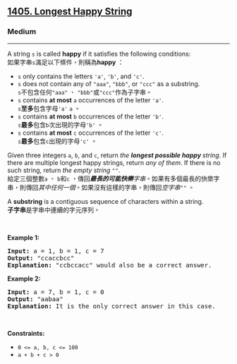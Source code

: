 <h2><a href="https://leetcode.com/problems/longest-happy-string/">1405. Longest Happy String</a></h2><h3>Medium</h3><hr><div><p data-immersive-translate-walked="12125c6c-7181-475d-81fd-0684d0c6c5bf" data-immersive-translate-paragraph="1">A string <code data-immersive-translate-walked="12125c6c-7181-475d-81fd-0684d0c6c5bf">s</code> is called <strong data-immersive-translate-walked="12125c6c-7181-475d-81fd-0684d0c6c5bf">happy</strong> if it satisfies the following conditions:<font class="notranslate immersive-translate-target-wrapper" data-immersive-translate-translation-element-mark="1" lang="zh-TW"><br><font class="notranslate immersive-translate-target-translation-theme-none immersive-translate-target-translation-block-wrapper-theme-none immersive-translate-target-translation-block-wrapper" data-immersive-translate-translation-element-mark="1"><font class="notranslate immersive-translate-target-inner immersive-translate-target-translation-theme-none-inner" data-immersive-translate-translation-element-mark="1">如果字串<code data-immersive-translate-walked="12125c6c-7181-475d-81fd-0684d0c6c5bf">s</code>滿足以下條件，則稱為<strong data-immersive-translate-walked="12125c6c-7181-475d-81fd-0684d0c6c5bf">happy</strong> ：</font></font></font></p>

<ul>
	<li><code>s</code> only contains the letters <code>'a'</code>, <code>'b'</code>, and <code>'c'</code>.</li>
	<li data-immersive-translate-walked="12125c6c-7181-475d-81fd-0684d0c6c5bf" data-immersive-translate-paragraph="1"><code data-immersive-translate-walked="12125c6c-7181-475d-81fd-0684d0c6c5bf">s</code> does not contain any of <code data-immersive-translate-walked="12125c6c-7181-475d-81fd-0684d0c6c5bf">"aaa"</code>, <code data-immersive-translate-walked="12125c6c-7181-475d-81fd-0684d0c6c5bf">"bbb"</code>, or <code data-immersive-translate-walked="12125c6c-7181-475d-81fd-0684d0c6c5bf">"ccc"</code> as a substring.<font class="notranslate immersive-translate-target-wrapper" data-immersive-translate-translation-element-mark="1" lang="zh-TW"><br><font class="notranslate immersive-translate-target-translation-theme-none immersive-translate-target-translation-block-wrapper-theme-none immersive-translate-target-translation-block-wrapper" data-immersive-translate-translation-element-mark="1"><font class="notranslate immersive-translate-target-inner immersive-translate-target-translation-theme-none-inner" data-immersive-translate-translation-element-mark="1"><code data-immersive-translate-walked="12125c6c-7181-475d-81fd-0684d0c6c5bf">s</code>不包含任何<code data-immersive-translate-walked="12125c6c-7181-475d-81fd-0684d0c6c5bf">"aaa"</code> 、 <code data-immersive-translate-walked="12125c6c-7181-475d-81fd-0684d0c6c5bf">"bbb"</code>或<code data-immersive-translate-walked="12125c6c-7181-475d-81fd-0684d0c6c5bf">"ccc"</code>作為子字串。</font></font></font></li>
	<li data-immersive-translate-walked="12125c6c-7181-475d-81fd-0684d0c6c5bf" data-immersive-translate-paragraph="1"><code data-immersive-translate-walked="12125c6c-7181-475d-81fd-0684d0c6c5bf">s</code> contains <strong data-immersive-translate-walked="12125c6c-7181-475d-81fd-0684d0c6c5bf">at most</strong> <code data-immersive-translate-walked="12125c6c-7181-475d-81fd-0684d0c6c5bf">a</code> occurrences of the letter <code data-immersive-translate-walked="12125c6c-7181-475d-81fd-0684d0c6c5bf">'a'</code>.<font class="notranslate immersive-translate-target-wrapper" data-immersive-translate-translation-element-mark="1" lang="zh-TW"><br><font class="notranslate immersive-translate-target-translation-theme-none immersive-translate-target-translation-block-wrapper-theme-none immersive-translate-target-translation-block-wrapper" data-immersive-translate-translation-element-mark="1"><font class="notranslate immersive-translate-target-inner immersive-translate-target-translation-theme-none-inner" data-immersive-translate-translation-element-mark="1"><code data-immersive-translate-walked="12125c6c-7181-475d-81fd-0684d0c6c5bf">s</code><strong data-immersive-translate-walked="12125c6c-7181-475d-81fd-0684d0c6c5bf">至多</strong>包含字母<code data-immersive-translate-walked="12125c6c-7181-475d-81fd-0684d0c6c5bf">'a'</code> <code data-immersive-translate-walked="12125c6c-7181-475d-81fd-0684d0c6c5bf">a</code> 。</font></font></font></li>
	<li data-immersive-translate-walked="12125c6c-7181-475d-81fd-0684d0c6c5bf" data-immersive-translate-paragraph="1"><code data-immersive-translate-walked="12125c6c-7181-475d-81fd-0684d0c6c5bf">s</code> contains <strong data-immersive-translate-walked="12125c6c-7181-475d-81fd-0684d0c6c5bf">at most</strong> <code data-immersive-translate-walked="12125c6c-7181-475d-81fd-0684d0c6c5bf">b</code> occurrences of the letter <code data-immersive-translate-walked="12125c6c-7181-475d-81fd-0684d0c6c5bf">'b'</code>.<font class="notranslate immersive-translate-target-wrapper" data-immersive-translate-translation-element-mark="1" lang="zh-TW"><br><font class="notranslate immersive-translate-target-translation-theme-none immersive-translate-target-translation-block-wrapper-theme-none immersive-translate-target-translation-block-wrapper" data-immersive-translate-translation-element-mark="1"><font class="notranslate immersive-translate-target-inner immersive-translate-target-translation-theme-none-inner" data-immersive-translate-translation-element-mark="1"><code data-immersive-translate-walked="12125c6c-7181-475d-81fd-0684d0c6c5bf">s</code><strong data-immersive-translate-walked="12125c6c-7181-475d-81fd-0684d0c6c5bf">最多</strong>包含<code data-immersive-translate-walked="12125c6c-7181-475d-81fd-0684d0c6c5bf">b</code>次出現的字母<code data-immersive-translate-walked="12125c6c-7181-475d-81fd-0684d0c6c5bf">'b'</code> 。</font></font></font></li>
	<li data-immersive-translate-walked="12125c6c-7181-475d-81fd-0684d0c6c5bf" data-immersive-translate-paragraph="1"><code data-immersive-translate-walked="12125c6c-7181-475d-81fd-0684d0c6c5bf">s</code> contains <strong data-immersive-translate-walked="12125c6c-7181-475d-81fd-0684d0c6c5bf">at most</strong> <code data-immersive-translate-walked="12125c6c-7181-475d-81fd-0684d0c6c5bf">c</code> occurrences of the letter <code data-immersive-translate-walked="12125c6c-7181-475d-81fd-0684d0c6c5bf">'c'</code>.<font class="notranslate immersive-translate-target-wrapper" data-immersive-translate-translation-element-mark="1" lang="zh-TW"><br><font class="notranslate immersive-translate-target-translation-theme-none immersive-translate-target-translation-block-wrapper-theme-none immersive-translate-target-translation-block-wrapper" data-immersive-translate-translation-element-mark="1"><font class="notranslate immersive-translate-target-inner immersive-translate-target-translation-theme-none-inner" data-immersive-translate-translation-element-mark="1"><code data-immersive-translate-walked="12125c6c-7181-475d-81fd-0684d0c6c5bf">s</code><strong data-immersive-translate-walked="12125c6c-7181-475d-81fd-0684d0c6c5bf">最多</strong>包含<code data-immersive-translate-walked="12125c6c-7181-475d-81fd-0684d0c6c5bf">c</code>出現的字母<code data-immersive-translate-walked="12125c6c-7181-475d-81fd-0684d0c6c5bf">'c'</code> 。</font></font></font></li>
</ul>

<p data-immersive-translate-walked="12125c6c-7181-475d-81fd-0684d0c6c5bf" data-immersive-translate-paragraph="1">Given three integers <code data-immersive-translate-walked="12125c6c-7181-475d-81fd-0684d0c6c5bf">a</code>, <code data-immersive-translate-walked="12125c6c-7181-475d-81fd-0684d0c6c5bf">b</code>, and <code data-immersive-translate-walked="12125c6c-7181-475d-81fd-0684d0c6c5bf">c</code>, return <em data-immersive-translate-walked="12125c6c-7181-475d-81fd-0684d0c6c5bf">the <strong data-immersive-translate-walked="12125c6c-7181-475d-81fd-0684d0c6c5bf">longest possible happy </strong>string</em>. If there are multiple longest happy strings, return <em data-immersive-translate-walked="12125c6c-7181-475d-81fd-0684d0c6c5bf">any of them</em>. If there is no such string, return <em data-immersive-translate-walked="12125c6c-7181-475d-81fd-0684d0c6c5bf">the empty string </em><code data-immersive-translate-walked="12125c6c-7181-475d-81fd-0684d0c6c5bf">""</code>.<font class="notranslate immersive-translate-target-wrapper" data-immersive-translate-translation-element-mark="1" lang="zh-TW"><br><font class="notranslate immersive-translate-target-translation-theme-none immersive-translate-target-translation-block-wrapper-theme-none immersive-translate-target-translation-block-wrapper" data-immersive-translate-translation-element-mark="1"><font class="notranslate immersive-translate-target-inner immersive-translate-target-translation-theme-none-inner" data-immersive-translate-translation-element-mark="1">給定三個整數<code data-immersive-translate-walked="12125c6c-7181-475d-81fd-0684d0c6c5bf">a</code> 、 <code data-immersive-translate-walked="12125c6c-7181-475d-81fd-0684d0c6c5bf">b</code>和<code data-immersive-translate-walked="12125c6c-7181-475d-81fd-0684d0c6c5bf">c</code> ，傳回<em data-immersive-translate-walked="12125c6c-7181-475d-81fd-0684d0c6c5bf"><strong data-immersive-translate-walked="12125c6c-7181-475d-81fd-0684d0c6c5bf">最長的可能快樂</strong>字串</em>。如果有多個最長的快樂字串，則傳回<em data-immersive-translate-walked="12125c6c-7181-475d-81fd-0684d0c6c5bf">其中任何一個</em>。如果沒有這樣的字串，則傳回<em data-immersive-translate-walked="12125c6c-7181-475d-81fd-0684d0c6c5bf">空字串</em><code data-immersive-translate-walked="12125c6c-7181-475d-81fd-0684d0c6c5bf">""</code> 。</font></font></font></p>

<p data-immersive-translate-walked="12125c6c-7181-475d-81fd-0684d0c6c5bf" data-immersive-translate-paragraph="1">A <strong data-immersive-translate-walked="12125c6c-7181-475d-81fd-0684d0c6c5bf">substring</strong> is a contiguous sequence of characters within a string.<font class="notranslate immersive-translate-target-wrapper" data-immersive-translate-translation-element-mark="1" lang="zh-TW"><br><font class="notranslate immersive-translate-target-translation-theme-none immersive-translate-target-translation-block-wrapper-theme-none immersive-translate-target-translation-block-wrapper" data-immersive-translate-translation-element-mark="1"><font class="notranslate immersive-translate-target-inner immersive-translate-target-translation-theme-none-inner" data-immersive-translate-translation-element-mark="1"><strong data-immersive-translate-walked="12125c6c-7181-475d-81fd-0684d0c6c5bf">子字串</strong>是字串中連續的字元序列。</font></font></font></p>

<p>&nbsp;</p>
<p><strong class="example">Example 1:</strong></p>

<pre><strong>Input:</strong> a = 1, b = 1, c = 7
<strong>Output:</strong> "ccaccbcc"
<strong>Explanation:</strong> "ccbccacc" would also be a correct answer.
</pre>

<p><strong class="example">Example 2:</strong></p>

<pre><strong>Input:</strong> a = 7, b = 1, c = 0
<strong>Output:</strong> "aabaa"
<strong>Explanation:</strong> It is the only correct answer in this case.
</pre>

<p>&nbsp;</p>
<p><strong>Constraints:</strong></p>

<ul>
	<li><code>0 &lt;= a, b, c &lt;= 100</code></li>
	<li><code>a + b + c &gt; 0</code></li>
</ul>
</div>